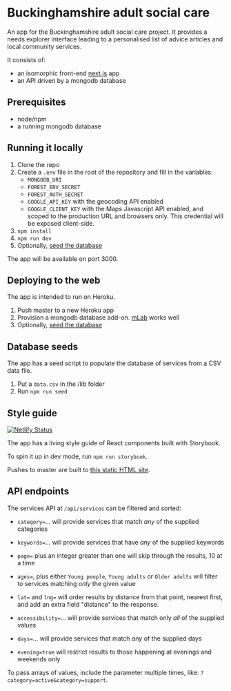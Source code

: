 # Buckinghamshire adult social care

An app for the Buckinghamshire adult social care project. It provides a needs explorer interface leading to a personalised list of advice articles and local community services.

It consists of:

* an isomorphic front-end [next.js](https://nextjs.org/) app
* an API driven by a mongodb database

## Prerequisites

* node/npm
* a running mongodb database

## Running it locally

1. Clone the repo
2. Create a `.env` file in the root of the repository and fill in the variables:
    * `MONGODB_URI`
    * `FOREST_ENV_SECRET`
    * `FOREST_AUTH_SECRET`
    * `GOOGLE_API_KEY` with the geocoding API enabled
    * `GOOGLE_CLIENT_KEY` with the Maps Javascript API enabled, and scoped to the production URL and browsers only. This credential will be exposed client-side.
3. `npm install`
4. `npm run dev`
5. Optionally, [seed the database](#database-seeds)

The app will be available on port 3000.

## Deploying to the web

The app is intended to run on Heroku.

1. Push master to a new Heroku app
2. Provision a mongodb database add-on. [mLab](https://elements.heroku.com/addons/mongolab) works well
3. Optionally, [seed the database](#database-seeds)

## Database seeds

The app has a seed script to populate the database of services from a CSV data file.

1. Put a `data.csv` in the /lib folder
2. Run `npm run seed`

## Style guide

[![Netlify Status](https://api.netlify.com/api/v1/badges/e0800365-0ae7-46de-8f36-88ce085da6f4/deploy-status)](https://app.netlify.com/sites/bucks-care-style-guide/deploys)

The app has a living style guide of React components built with Storybook.

To spin it up in dev mode, run `npm run storybook`.

Pushes to master are built to [this static HTML site](http://bucks-care-style-guide.netlify.com/).

## API endpoints

The services API at `/api/services` can be filtered and sorted:

* `category=`... will provide services that match *any* of the supplied categories
* `keywords=`... will provide services that have *any* of the supplied keywords
* `page=` plus an integer greater than one will skip through the results, 10 at a time
* `ages=`, plus either `Young people`, `Young adults` or `Older adults` will filter to services matching *only* the given value
* `lat=` and `lng=` will order results by distance from that point, nearest first, and add an extra field "distance" to the response.

* `accessibility=`... will provide services that match only *all* of the supplied values
* `days=`... will provide services that match *any* of the supplied days
* `evening=true` will restrict results to those happening at evenings and weekends only

To pass arrays of values, include the parameter multiple times, like: `?category=active&category=support`.
